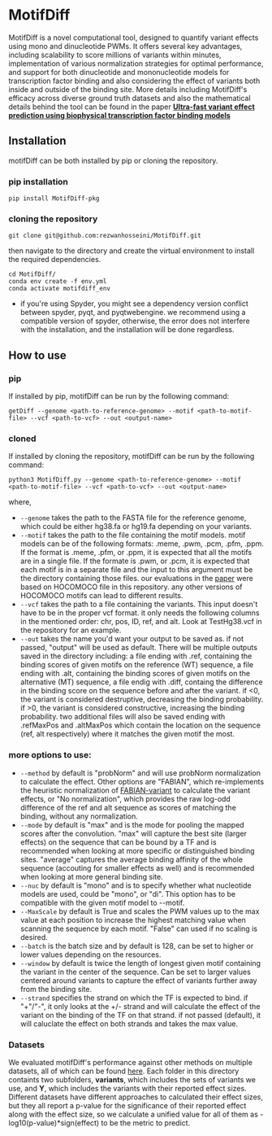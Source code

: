 # MotifDiff
MotifDiff is a novel computational tool, designed to quantify variant effects using mono and dinucleotide PWMs. It offers several key advantages, including scalability to score millions of variants within minutes, implementation of various normalization strategies for optimal performance, and support for both dinucleotide and mononucleotide models for transcription factor binding and also considering the effect of variants both inside and outside of the binding site. More details including MotifDiff's efficacy across diverse ground truth datasets and also the mathematical details behind the tool can be found in the paper [**Ultra-fast variant effect prediction using biophysical transcription factor binding models**](https://www.biorxiv.org/content/10.1101/2024.06.26.600873v2)

## Installation
motifDiff can be both installed by pip or cloning the repository.

### pip installation
```
pip install MotifDiff-pkg
```
### cloning the repository
```
git clone git@github.com:rezwanhosseini/MotifDiff.git
```
then navigate to the directory and create the virtual environment to install the required dependencies.
```
cd MotifDiff/
conda env create -f env.yml
conda activate motifdiff_env
```

* if you're using Spyder, you might see a dependency version conflict between spyder, pyqt, and pyqtwebengine. we recommend using a compatible version of spyder, otherwise, the error does not interfere with the installation, and the installation will be done regardless.  
## How to use 
### pip
If installed by pip, motifDiff can be run by the following command:
```
getDiff --genome <path-to-reference-genome> --motif <path-to-motif-file> --vcf <path-to-vcf> --out <output-name>
```
### cloned
If installed by cloning the repository, motifDiff can be run by the following command:
```
python3 MotifDiff.py --genome <path-to-reference-genome> --motif <path-to-motif-file> --vcf <path-to-vcf> --out <output-name>
```
where,
- ```--genome``` takes the path to the FASTA file for the reference genome, which could be either hg38.fa or hg19.fa depending on your variants.
- ```--motif```  takes the path to the file containing the motif models. motif models can be of the following formats: .meme, .pwm, .pcm, .pfm, .ppm. If the format is .meme, .pfm, or .ppm, it is expected that all the motifs are in a single file. If the formate is .pwm, or .pcm, it is expected that each motif is in a separate file and the input to this argument must be the directory containing those files.
our evaluations in the [paper](https://www.biorxiv.org/content/10.1101/2024.06.26.600873v2) were based on HOCOMOCO file in this repository. any other versions of HOCOMOCO motifs can lead to different results. 
- ```--vcf```  takes the path to a file containing the variants. This input doesn't have to be in the proper vcf format. it only needs the following columns in the mentioned order: chr, pos, ID, ref, and alt. Look at TestHg38.vcf in the repository for an example.
- ```--out``` takes the name you'd want your output to be saved as. if not passed, "output" will be used as default. There will be multiple outputs saved in the directory including:
  a file ending with .ref, containing the binding scores of given motifs on the reference (WT) sequence,
  a file ending with .alt, containing the binding scores of given motifs on the alternative (MT) sequence,
  a file endig with .diff, containg the difference in the binding score on the sequence before and after the variant. if <0, the variant is considered destruptive, decreasing the binding probability. if >0, the variant is considered constructive, increasing the binding probability.
  two additional files will also be saved ending with .refMaxPos and .altMaxPos which contain the location on the sequence (ref, alt respectively) where it matches the given motif the most. 

### more options to use:
- ```--method```  by default is "probNorm" and will use probNorm normalization to calculate the effect. Other options are "FABIAN", which re-implements the heuristic normalization of [FABIAN-variant](https://pmc.ncbi.nlm.nih.gov/articles/PMC9252790/) to calculate the variant effects, or "No normalization", which provides the raw log-odd difference of the ref and alt sequence as scores of matching the binding, without any normalization.
- ```--mode```  by default is "max" and is the mode for pooling the mapped scores after the convolution. "max" will capture the best site (larger effects) on the sequence that can be bound by a TF and is recommended when looking at more specific or distinguished binding sites. "average" captures the average binding affinity of the whole sequence (accouting for smaller effects as well) and is recommended when looking at more general binding site.
- ```--nuc```  by default is "mono" and is to specify whether what nucleotide models are used, could be "mono", or "di". This option has to be compatible with the given motif model to --motif.
- ```--MaxScale``` by default is True and scales the PWM values up to the max value at each position to increase the highest matching value when scanning the sequence by each motif. "False" can used if no scaling is desired.
- ```--batch``` is the batch size and by default is 128, can be set to higher or lower values depending on the resources.
- ```--window``` by default is twice the length of longest given motif containing the variant in the center of the sequence. Can be set to larger values centered around variants to capture the effect of variants further away from the binding site.
- ```--strand``` specifies the strand on which the TF is expected to bind. if "+"/"-", it only looks at the +/- strand and will calculate the effect of the variant on the binding of the TF on that strand. if not passed (default), it will caluclate the effect on both strands and takes the max value.

### Datasets
We evaluated motifDiff's performance against other methods on multiple datasets, all of which can be found [here](https://www.dropbox.com/home/motifDiff-probNorm). Each folder in this directory containts two subfolders, **variants**, which includes the sets of variants we use, and **Y**, which includes the variants with their reported effect sizes. Different datasets have different approaches to calculated their effect sizes, but they all report a p-value for the significance of their reported effect along with the effect size, so we calculate a unified value for all of them as -log10(p-value)*sign(effect) to be the metric to predict.
